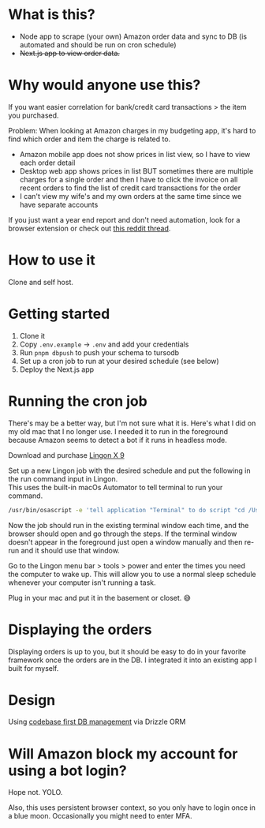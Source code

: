 # What is this?

- Node app to scrape (your own) Amazon order data and sync to DB (is automated and should be run on cron schedule)
- ~~Next.js app to view order data.~~

# Why would anyone use this?

If you want easier correlation for bank/credit card transactions > the item you purchased.

Problem: When looking at Amazon charges in my budgeting app, it's hard to find which order and item the charge is related to.

- Amazon mobile app does not show prices in list view, so I have to view each order detail
- Desktop web app shows prices in list BUT sometimes there are multiple charges for a single order and then I have to click the invoice on all recent orders to find the list of credit card transactions for the order
- I can't view my wife's and my own orders at the same time since we have separate accounts

If you just want a year end report and don't need automation, look for a browser extension or check out [this reddit thread](https://www.reddit.com/r/amazonprime/comments/18xpnk9/amazon_order_history_report_csv_export/).

# How to use it

Clone and self host.

# Getting started

1. Clone it
2. Copy `.env.example` -> `.env` and add your credentials
3. Run `pnpm dbpush` to push your schema to tursodb
4. Set up a cron job to run at your desired schedule (see below)
5. Deploy the Next.js app

# Running the cron job

There's may be a better way, but I'm not sure what it is. Here's what I did on my old mac that I no longer use. I needed it to run in the foreground because Amazon seems to detect a bot if it runs in headless mode.

Download and purchase [Lingon X 9](https://www.peterborgapps.com/lingon/)

Set up a new Lingon job with the desired schedule and put the following in the run command input in Lingon.\
This uses the built-in macOs Automator to tell terminal to run your command.

```bash
/usr/bin/osascript -e 'tell application "Terminal" to do script "cd /Users/{USER}/path/to/repo && pnpm run download" in window 1'
```

Now the job should run in the existing terminal window each time, and the browser should open and go through the steps. If the terminal window doesn't appear in the foreground just open a window manually and then re-run and it should use that window.

Go to the Lingon menu bar > tools > power and enter the times you need the computer to wake up. This will allow you to use a normal sleep schedule whenever your computer isn't running a task.

Plug in your mac and put it in the basement or closet. 😅

# Displaying the orders

Displaying orders is up to you, but it should be easy to do in your favorite framework once the orders are in the DB. I integrated it into an existing app I built for myself.

# Design

Using [codebase first DB management](https://orm.drizzle.team/docs/migrations) via Drizzle ORM

# Will Amazon block my account for using a bot login?

Hope not. YOLO.

Also, this uses persistent browser context, so you only have to login once in a blue moon. Occasionally you might need to enter MFA.
